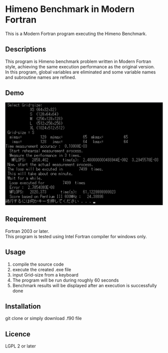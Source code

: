 # Himeno Benchmark in Modern Fortran

This is a Modern Fortran program executing the Himeno Benchmark.

## Descriptions

This program is Himeno benchmark problem written in Modern Fortran style, achieving the same execution performance as the original version.  
In this program, global variables are eliminated 
and some variable names and subroutine names are refined.  

## Demo
![Demo](./Demo.png)

## Requirement
Fortran 2003 or later.  
This program is tested using Intel Fortran compiler for windows only.

## Usage

1. compile the source code
2. execute the created .exe file
3. input Grid-size from a keyboard
4. The program will be run during roughly 60 seconds
5. Benchmark results will be displayed after an execution is successfully done

## Installation
git clone or simply download .f90 file

## Licence
LGPL 2 or later